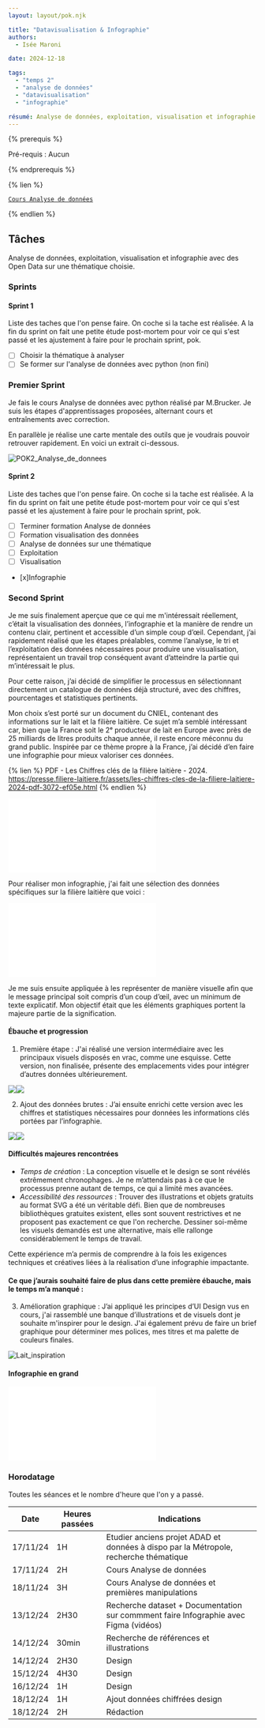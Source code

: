 ```yaml
---
layout: layout/pok.njk

title: "Datavisualisation & Infographie"
authors:
  - Isée Maroni

date: 2024-12-18

tags: 
  - "temps 2"
  - "analyse de données"
  - "datavisualisation"
  - "infographie"

résumé: Analyse de données, exploitation, visualisation et infographie.
---
```


{% prerequis %}

Pré-requis : Aucun

{% endprerequis %}

{% lien %}

[`Cours Analyse de données`](https://francoisbrucker.github.io/cours_informatique/cours/analyse-donn%C3%A9es/)

{% endlien %}

## Tâches

Analyse de données, exploitation, visualisation et infographie avec des Open Data sur une thématique choisie.

### Sprints

#### Sprint 1

Liste des taches que l'on pense faire. On coche si la tache est réalisée. A la fin du sprint on fait une petite étude post-mortem pour voir ce qui s'est passé et les ajustement à faire pour le prochain sprint, pok.

- [ ] Choisir la thématique à analyser
- [ ] Se former sur l'analyse de données avec python (non fini)

### Premier Sprint

Je fais le cours Analyse de données avec python réalisé par M.Brucker. Je suis les étapes d'apprentissages proposées, alternant cours et entraînements avec correction.

En parallèle je réalise une carte mentale des outils que je voudrais pouvoir retrouver rapidement. En voici un extrait ci-dessous.

![POK2_Analyse_de_donnees](./POK2_Analyse_de_donnees.png)


#### Sprint 2

Liste des taches que l'on pense faire. On coche si la tache est réalisée. A la fin du sprint on fait une petite étude post-mortem pour voir ce qui s'est passé et les ajustement à faire pour le prochain sprint, pok.

- [ ] Terminer formation Analyse de données
- [ ] Formation visualisation des données
- [ ] Analyse de données sur une thématique
- [ ] Exploitation
- [ ] Visualisation
- [x]Infographie

### Second Sprint

Je me suis finalement aperçue que ce qui me m'intéressait réellement, c’était la visualisation des données, l’infographie et la manière de rendre un contenu clair, pertinent et accessible d’un simple coup d’œil. Cependant, j’ai rapidement réalisé que les étapes préalables, comme l’analyse, le tri et l’exploitation des données nécessaires pour produire une visualisation, représentaient un travail trop conséquent avant d’atteindre la partie qui m’intéressait le plus.

Pour cette raison, j’ai décidé de simplifier le processus en sélectionnant directement un catalogue de données déjà structuré, avec des chiffres, pourcentages et statistiques pertinents. 

Mon choix s’est porté sur un document du CNIEL, contenant des informations sur le lait et la filière laitière. Ce sujet m’a semblé intéressant car, bien que la France soit le 2ᵉ producteur de lait en Europe avec près de 25 milliards de litres produits chaque année, il reste encore méconnu du grand public. Inspirée par ce thème propre à la France, j’ai décidé d’en faire une infographie pour mieux valoriser ces données.

{% lien %}
PDF - Les Chiffres clés de la filière laitière - 2024. https://presse.filiere-laitiere.fr/assets/les-chiffres-cles-de-la-filiere-laitiere-2024-pdf-3072-ef05e.html
{% endlien %}

![Cniel](./Cniel_filiere_laitiere.pdf)


Pour réaliser mon infographie, j'ai fait une sélection des données spécifiques sur la filière laitière que voici :

![Donnees_brutes](./A4-1.pdf)

Je me suis ensuite appliquée à les représenter de manière visuelle afin que le message principal soit compris d’un coup d’œil, avec un minimum de texte explicatif. Mon objectif était que les éléments graphiques portent la majeure partie de la signification.

#### Ébauche et progression

1. Première étape : J'ai réalisé une version intermédiaire avec les principaux visuels disposés en vrac, comme une esquisse. Cette version, non finalisée, présente des emplacements vides pour intégrer d’autres données ultérieurement.

<div style="display:flex">
<div><img src="A4-1.pdf"></div>
<div><img src="A2-1.pdf"></div>
</div>

2. Ajout des données brutes : J’ai ensuite enrichi cette version avec les chiffres et statistiques nécessaires pour données les informations clés portées par l’infographie.

<div style="display:flex">
<div><img src="A4-1.pdf"></div>
<div><img src="A2-2.pdf"></div>
</div>

#### Difficultés majeures rencontrées

- *Temps de création* : La conception visuelle et le design se sont révélés extrêmement chronophages. Je ne m’attendais pas à ce que le processus prenne autant de temps, ce qui a limité mes avancées.
- *Accessibilité des ressources* : Trouver des illustrations et objets gratuits au format SVG a été un véritable défi. Bien que de nombreuses bibliothèques gratuites existent, elles sont souvent restrictives et ne proposent pas exactement ce que l'on recherche. Dessiner soi-même les visuels demandés est une alternative, mais elle rallonge considérablement le temps de travail.

Cette expérience m’a permis de comprendre à la fois les exigences techniques et créatives liées à la réalisation d’une infographie impactante.

#### Ce que j’aurais souhaité faire de plus dans cette première ébauche, mais le temps m’a manqué :

3. Amélioration graphique : 
J’ai appliqué les principes d’UI Design vus en cours,  j'ai rassemblé une banque d’illustrations et de visuels dont je souhaite m'inspirer pour le design.
J'ai également prévu de faire un brief graphique pour déterminer mes polices, mes titres et ma palette de couleurs finales.

![Lait_inspiration](Lait_inspiration-1.png)

#### Infographie en grand
![Lait](./A2-2.pdf)




### Horodatage

Toutes les séances et le nombre d'heure que l'on y a passé.

| Date | Heures passées | Indications |
| -------- | -------- |-------- |
| 17/11/24  | 1H  | Etudier anciens projet ADAD et données à dispo par la Métropole, recherche thématique|
| 17/11/24  | 2H  | Cours Analyse de données|
| 18/11/24  | 3H  | Cours Analyse de données et premières manipulations|
| 13/12/24  | 2H30  | Recherche dataset + Documentation sur commment faire Infographie avec Figma (vidéos) |
| 14/12/24  | 30min  | Recherche de références et illustrations |
| 14/12/24  | 2H30  | Design |
| 15/12/24  | 4H30  | Design |
| 16/12/24  | 1H  | Design |
| 18/12/24  | 1H  | Ajout données chiffrées design |
| 18/12/24  | 2H  | Rédaction |

